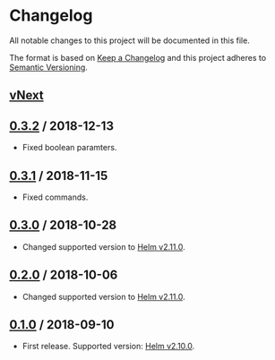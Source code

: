# Changelog
All notable changes to this project will be documented in this file.

The format is based on [Keep a Changelog](http://keepachangelog.com/en/1.0.0/)
and this project adheres to [Semantic Versioning](http://semver.org/spec/v2.0.0.html).

## [vNext]

## [0.3.2] / 2018-12-13
- Fixed boolean paramters.
## [0.3.1] / 2018-11-15
- Fixed commands.
## [0.3.0] / 2018-10-28
- Changed supported version to [Helm v2.11.0](https://github.com/helm/helm/releases/tag/v2.11.0).
## [0.2.0] / 2018-10-06
- Changed supported version to [Helm v2.11.0](https://github.com/helm/helm/releases/tag/v2.11.0).
## [0.1.0] / 2018-09-10
- First release. Supported version: [Helm v2.10.0](https://github.com/helm/helm/releases/tag/v2.10.0).

[vNext]: https://github.com/nuke-build/helm/compare/0.3.2...HEAD
[0.3.2]: https://github.com/nuke-build/helm/compare/0.3.1...0.3.2
[0.3.1]: https://github.com/nuke-build/helm/compare/0.3.0...0.3.1
[0.3.0]: https://github.com/nuke-build/helm/compare/0.2.0...0.3.0
[0.2.0]: https://github.com/nuke-build/helm/compare/0.1.0...0.2.0
[0.1.0]: https://github.com/nuke-build/helm/tree/0.1.0

